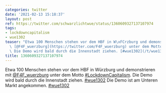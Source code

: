 ```yaml
---
categories: twitter
date: '2021-02-13 15:18:37'
layout: post
ref: https://twitter.com/schwarzlichtwue/status/1360609327137107974
tags:
- lockdowncapitalism
- wue1302
teaser: "Etwa 100 Menschen stehen vor dem HBF in W\xFCrzburg und demonstrieren mit\
  \ [@F4F_wuerzburg](https://twitter.com/F4F_wuerzburg) unter dem Motto [#LockdownCapitalism](/t/lockdowncapitalism).\
  \ Die Demo wird bald durch die Innenstadt ziehen. [#wue1302](/t/wue1302)"
title: 1360609327137107974
---
```

Etwa 100 Menschen stehen vor dem HBF in Würzburg und demonstrieren mit [@F4F_wuerzburg](https://twitter.com/F4F_wuerzburg) unter dem Motto [#LockdownCapitalism](/t/lockdowncapitalism). Die Demo wird bald durch die Innenstadt ziehen. [#wue1302](/t/wue1302)
Die Demo ist am Unteren Markt angekommen. [#wue1302](/t/wue1302)